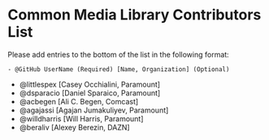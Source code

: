 # Common Media Library Contributors List
Please add entries to the bottom of the list in the following format:
```
- @GitHub UserName (Required) [Name, Organization] (Optional)
```

- @littlespex [Casey Occhialini, Paramount]
- @dsparacio [Daniel Sparaico, Paramount]
- @acbegen [Ali C. Begen, Comcast]
- @agajassi [Agajan Jumakuliyev, Paramount]
- @willdharris [Will Harris, Paramount]
- @beraliv [Alexey Berezin, DAZN]
